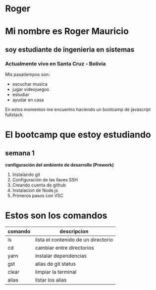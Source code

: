 # Roger
# Mi nombre es Roger Mauricio
## soy estudiante de ingenieria en sistemas
### Actualmente vivo en **Santa Cruz - Bolivia**
Mis pasatiempos son:
* escuchar musica
* jugar videojuegos
* estudiar
* ayudar en casa

En estos momentos me encuentro haciendo un bootcamp de javascript fullstack

# El bootcamp que estoy estudiando
## semana 1
**configuración del ambiente de desarrollo (Prework)**
1. Instalando git
2. Configuración de las llaves SSH
3. Creando cuenta de github
4. Instalacion de Node.js
5. Primeros pasos con VSC

# Estos son los comandos
| comando | descripcion                         |
|---------|-------------------------------------|
| ls      | lista el contenido de un directorio |
| cd      | cambiar entre directorios           |
| yarn    | instalar dependencias               |
| gst     | alias de git status                 |
| clear   | limpiar la terminal                 |
| alias   | listar los alias                    |

<!-- http://localhost:8000/gomez/index.html -->
<!-- npx @ty/elventy --server -->